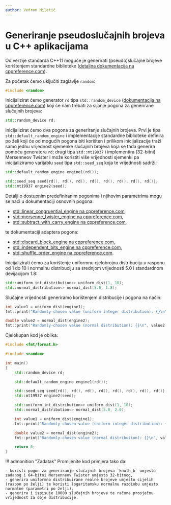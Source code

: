 ```yaml
---
author: Vedran Miletić
---
```


# Generiranje pseudoslučajnih brojeva u C++ aplikacijama

Od verzije standarda C++11 moguće je generirati (pseudo)slučajne brojeve korištenjem standardne biblioteke ([detaljna dokumentacija na cppreference.com](https://en.cppreference.com/w/cpp/numeric/random)).

Za početak ćemo uključiti zaglavlje `random`:

``` c++
#include <random>
```

Inicijalizirat ćemo generator `rd` tipa `std::random_device` ([dokumentacija na cppreference.com](https://en.cppreference.com/w/cpp/numeric/random/random_device)) koji će nam trebati za sijanje pogona za generirane slučajnih brojeva:

``` c++
std::random_device rd;
```

Inicijalizirat ćemo dva pogona za generiranje slučajnih brojeva. Prvi je tipa `std::default_random_engine` i implementacije standardne biblioteke definira po želi koji će od mogućih pogona biti korišten i prilikom inicijalizacije traži samo jednu vrijednost sjemenke slučajnih brojeva koja se tada generira pomoću generatora `rd`; drugi tipa `std::mt19937` i implementira (32-bitni) Mersenneov Twister i može koristiti više vrijednosti sjemenki pa inicijaliziramo varijablu `seed` tipa `std::seed_seq` koja te vrijednosti sadrži:

``` c++
std::default_random_engine engine1(rd());

std::seed_seq seed{rd(), rd(), rd(), rd(), rd(), rd(), rd(), rd()};
std::mt19937 engine2(seed);
```

Detalji o dostupnim predefiniranim pogonima i njihovim parametrima mogu se naći u dokumentaciji osnovnih pogona:

- [std::linear_congruential_engine na cppreference.com](https://en.cppreference.com/w/cpp/numeric/random/linear_congruential_engine),
- [std::mersenne_twister_engine na cppreference.com](https://en.cppreference.com/w/cpp/numeric/random/mersenne_twister_engine),
- [std::subtract_with_carry_engine na cppreference.com](https://en.cppreference.com/w/cpp/numeric/random/subtract_with_carry_engine),

te dokumentaciji adaptera pogona:

- [std::discard_block_engine na cppreference.com](https://en.cppreference.com/w/cpp/numeric/random/discard_block_engine),
- [std::independent_bits_engine na cppreference.com](https://en.cppreference.com/w/cpp/numeric/random/independent_bits_engine),
- [std::shuffle_order_engine na cppreference.com](https://en.cppreference.com/w/cpp/numeric/random/shuffle_order_engine).

Inicijalizirati ćemo za korištenje uniformnu cjelobrojnu distribuciju u rasponu od 1 do 10 i normalnu distribuciju sa srednjom vrijednosti 5.0 i standardnom devijacijom 1.8:

``` c++
std::uniform_int_distribution<> uniform_dist(1, 10);
std::normal_distribution<> normal_dist(5.0, 1.8);
```

Slučajne vrijednosti generiramo korištenjem distribucije i pogona na način:

``` c++
int value1 = uniform_dist(engine1);
fmt::print("Randomly-chosen value (uniform integer distribution): {}\n", value1);

double value2 = normal_dist(engine2);
fmt::print("Randomly-chosen value (normal distribution): {}\n", value2);
```

Cjelokupan kod je oblika:

``` c++
#include <fmt/format.h>

#include <random>

int main()
{
    std::random_device rd;

    std::default_random_engine engine1(rd());

    std::seed_seq seed{rd(), rd(), rd(), rd(), rd(), rd(), rd(), rd()};
    std::mt19937 engine2(seed);

    std::uniform_int_distribution<> uniform_dist(1, 10);
    std::normal_distribution<> normal_dist(5.0, 2.0);

    int value1 = uniform_dist(engine1);
    fmt::print("Randomly-chosen value (uniform integer distribution): {}\n", value1);

    double value2 = normal_dist(engine2);
    fmt::print("Randomly-chosen value (normal distribution): {}\n", value2);

    return 0;
}
```

!!! admonition "Zadatak"
    Promijenite kod primjera tako da:

    - koristi pogon za generiranje slučajnih brojeva `knuth_b` umjesto zadanog i 64-bitni Mersenneov Twister umjesto 32-bitnog,
    - generira uniformno distribuirane realne brojeve umjesto cijelih (raspon po želji) te koristi logaritamsku normalnu razdiobu umjesto normalne (parametri po želji),
    - generira i ispisuje 10000 slučajnih brojeva te računa prosječnu vrijednost za obje distribucije.
